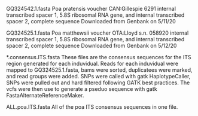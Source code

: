 GQ324542.1.fasta
Poa pratensis voucher CAN:Gillespie 6291 internal transcribed spacer 1, 5.8S ribosomal RNA gene, and internal transcribed spacer 2, complete sequence
Downloaded from Genbank on 5/11/20

GQ324525.1.fasta
Poa matthewsii voucher OTA:Lloyd s.n. 058920 internal transcribed spacer 1, 5.8S ribosomal RNA gene, and internal transcribed spacer 2, complete sequence
Downloaded from Genbank on 5/12/20

*.consensus.ITS.fasta 
These files are the consensus sequences for the ITS region generated for each induvidual. Reads for each induvidual were mapped to GQ324525.1.fasta, bams were sorted, duplicatees were marked, and read groups were added. SNPs were called with gatk HaplotypeCaller, SNPs were pulled out and hard filtered following GATK best practices. The vcfs were then use to generate a pseduo sequence with gatk FastaAlternateReferenceMaker.

ALL.poa.ITS.fasta
All of the poa ITS consensus sequences in one file.
